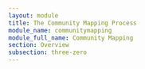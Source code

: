 ```yaml
---
layout: module
title: The Community Mapping Process
module_name: communitymapping
module_full_name: Community Mapping
section: Overview
subsection: three-zero
---
```

